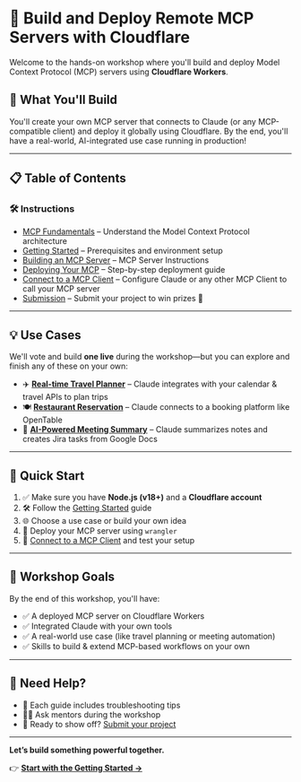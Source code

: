 # 🚀 Build and Deploy Remote MCP Servers with Cloudflare

Welcome to the hands-on workshop where you'll build and deploy Model Context Protocol (MCP) servers using **Cloudflare Workers**.

## 🧠 What You'll Build

You'll create your own MCP server that connects to Claude (or any MCP-compatible client) and deploy it globally using Cloudflare. By the end, you'll have a real-world, AI-integrated use case running in production!

---

## 📋 Table of Contents

### 🛠 Instructions
- [MCP Fundamentals](./instructions/mcp-fundamentals.md) – Understand the Model Context Protocol architecture
- [Getting Started](./instructions/getting-started.md) – Prerequisites and environment setup
- [Building an MCP Server](./instructions/building-an-mcp-server.md) – MCP Server Instructions
- [Deploying Your MCP](./instructions/deploying-your-mcp.md) – Step-by-step deployment guide
- [Connect to a MCP Client](./instructions/connect-to-mcp-client.md) – Configure Claude or any other MCP Client to call your MCP server
- [Submission](./instructions/submission.md) – Submit your project to win prizes 🎁

---

## 💡 Use Cases

We'll vote and build **one live** during the workshop—but you can explore and finish any of these on your own:

- ✈️ [**Real-time Travel Planner**](./use-cases/travel-planner/) – Claude integrates with your calendar & travel APIs to plan trips
- 🍽 [**Restaurant Reservation**](./use-cases/restaurant-reservation/) – Claude connects to a booking platform like OpenTable
- 📝 [**AI-Powered Meeting Summary**](./use-cases/meeting-summary/) – Claude summarizes notes and creates Jira tasks from Google Docs

---

## 🚀 Quick Start

1. ✅ Make sure you have **Node.js (v18+)** and a **Cloudflare account**
2. 🛠 Follow the [Getting Started](./instructions/getting-started.md) guide
3. 🌐 Choose a use case or build your own idea
4. 🚢 Deploy your MCP server using `wrangler`
5. 🤖 [Connect to a MCP Client](./instructions/connect-to-mcp-client.md) and test your setup

---

## 🎯 Workshop Goals

By the end of this workshop, you'll have:
- ✅ A deployed MCP server on Cloudflare Workers
- ✅ Integrated Claude with your own tools
- ✅ A real-world use case (like travel planning or meeting automation)
- ✅ Skills to build & extend MCP-based workflows on your own

---

## 💬 Need Help?

- 📌 Each guide includes troubleshooting tips
- 🧑‍🏫 Ask mentors during the workshop
- 🚀 Ready to show off? [Submit your project](./instructions/submission.md)

---

**Let’s build something powerful together.**

👉 [**Start with the Getting Started →**](./instructions/getting-started.md)
